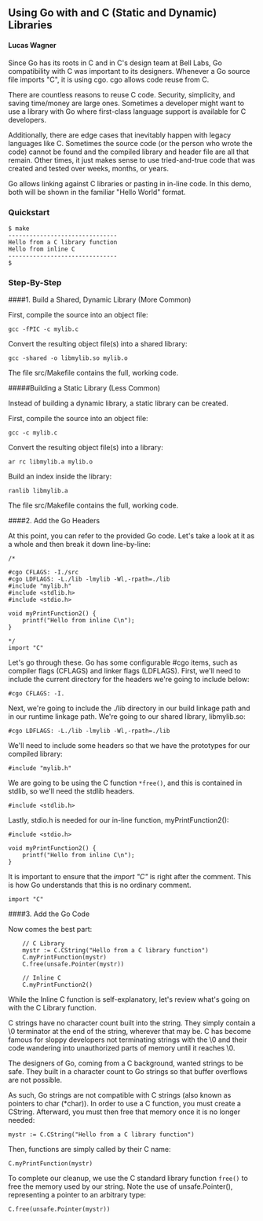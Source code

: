 ## Using Go with and C (Static and Dynamic) Libraries

#### Lucas Wagner

Since Go has its roots in C and in C's design team at Bell Labs, Go compatibility
with C was important to its designers. Whenever a Go source file imports "C", it 
is using cgo. cgo allows code reuse from C. 

There are countless reasons to reuse C code. Security, simplicity, and saving 
time/money are large ones. Sometimes a developer might want to use a library with Go 
where first-class language support is available for C developers.

Additionally, there are edge cases that inevitably happen with legacy languages like C. 
Sometimes the source code (or the person who wrote the code) cannot be 
found and the compiled library and header file are all that remain. Other 
times, it just makes sense to use tried-and-true code that was created 
and tested over weeks, months, or years.

Go allows linking against C libraries or pasting in in-line code. In this demo, 
both will be shown in the familiar "Hello World" format.

### Quickstart

```
$ make
-------------------------------
Hello from a C library function
Hello from inline C
-------------------------------
$
```

### Step-By-Step

####1. Build a Shared, Dynamic Library (More Common)

First, compile the source into an object file:

```
gcc -fPIC -c mylib.c
```

Convert the resulting object file(s) into a shared library:

```
gcc -shared -o libmylib.so mylib.o
```

The file src/Makefile contains the full, working code.

#####Building a Static Library (Less Common)

Instead of building a dynamic library, a static library can be created.

First, compile the source into an object file:
```
gcc -c mylib.c
```

Convert the resulting object file(s) into a library:
```
ar rc libmylib.a mylib.o
```

Build an index inside the library:
```
ranlib libmylib.a
```

The file src/Makefile contains the full, working code.

####2. Add the Go Headers

At this point, you can refer to the provided Go code. Let's take a look at it as a whole 
and then break it down line-by-line:

```
/*

#cgo CFLAGS: -I./src
#cgo LDFLAGS: -L./lib -lmylib -Wl,-rpath=./lib
#include "mylib.h"
#include <stdlib.h>
#include <stdio.h>

void myPrintFunction2() {
	printf("Hello from inline C\n");
}

*/
import "C"
```

Let's go through these. Go has some configurable #cgo items, such as
compiler flags (CFLAGS) and linker flags (LDFLAGS). First, we'll need to include 
the current directory for the headers we're going to include below:

```#cgo CFLAGS: -I.```

Next, we're going to include the ./lib directory in our build linkage path and 
in our runtime linkage path. We're going to our shared library, libmylib.so: 

```#cgo LDFLAGS: -L./lib -lmylib -Wl,-rpath=./lib```

We'll need to include some headers so that we have the prototypes for our compiled library:

```#include "mylib.h"```

We are going to be using the C function ```*free()```, and this is contained in stdlib,
so we'll need the stdlib headers.

```#include <stdlib.h>```

Lastly, stdio.h is needed for our in-line function, myPrintFunction2():

```
#include <stdio.h>

void myPrintFunction2() {
	printf("Hello from inline C\n");
}
```

It is important to ensure that the *import "C"* is right after the comment. This is how
Go understands that this is no ordinary comment.

```import "C"```

####3. Add the Go Code
 
Now comes the best part:
 
```
	// C Library
	mystr := C.CString("Hello from a C library function")
	C.myPrintFunction(mystr)
	C.free(unsafe.Pointer(mystr))

	// Inline C
	C.myPrintFunction2()
```

While the Inline C function is self-explanatory, let's review what's going on with the C Library 
function.

C strings have no character count built into the string. They simply contain a \0 terminator at 
the end of the string, wherever that may be. C has become famous for sloppy developers not
terminating strings with the \0 and their code wandering into unauthorized parts of memory until
it reaches \0.

The designers of Go, coming from a C background, wanted strings to be safe. They built in a 
character count to Go strings so that buffer overflows are not possible.

As such, Go strings are not compatible with C strings (also known as pointers to char (*char)). 
In order to use a C function, you must create a CString. Afterward, you must then free that 
memory once it is no longer needed:
 
```mystr := C.CString("Hello from a C library function")```
 
Then, functions are simply called by their C name:
 
```C.myPrintFunction(mystr)```
 
To complete our cleanup, we use the C standard library function ```free()``` to free the 
memory used by our string. Note the use of unsafe.Pointer(), representing a pointer 
to an arbitrary type:
 
```C.free(unsafe.Pointer(mystr))```
